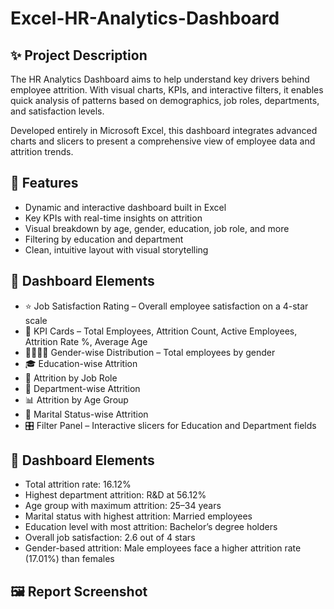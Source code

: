 # Excel-HR-Analytics-Dashboard
## ✨ Project Description
The HR Analytics Dashboard aims to help understand key drivers behind employee attrition. With visual charts, KPIs, and interactive filters, it enables quick analysis of patterns based on demographics, job roles, departments, and satisfaction levels.

Developed entirely in Microsoft Excel, this dashboard integrates advanced charts and slicers to present a comprehensive view of employee data and attrition trends.

## 🧰 Features
* Dynamic and interactive dashboard built in Excel
* Key KPIs with real-time insights on attrition
* Visual breakdown by age, gender, education, job role, and more
* Filtering by education and department
* Clean, intuitive layout with visual storytelling

## 📌 Dashboard Elements
* ⭐ Job Satisfaction Rating – Overall employee satisfaction on a 4-star scale
* 📌 KPI Cards – Total Employees, Attrition Count, Active Employees, Attrition Rate %, Average Age
* 👨‍👩‍👧‍👦 Gender-wise Distribution – Total employees by gender
* 🎓 Education-wise Attrition
* 💼 Attrition by Job Role
* 🏢 Department-wise Attrition
* 📊 Attrition by Age Group
* 💍 Marital Status-wise Attrition
* 🎛️ Filter Panel – Interactive slicers for Education and Department fields

## 📌 Dashboard Elements
* Total attrition rate: 16.12%
* Highest department attrition: R&D at 56.12%
* Age group with maximum attrition: 25–34 years
* Marital status with highest attrition: Married employees
* Education level with most attrition: Bachelor’s degree holders
* Overall job satisfaction: 2.6 out of 4 stars
* Gender-based attrition: Male employees face a higher attrition rate (17.01%) than females

## 🖼️ Report Screenshot





























